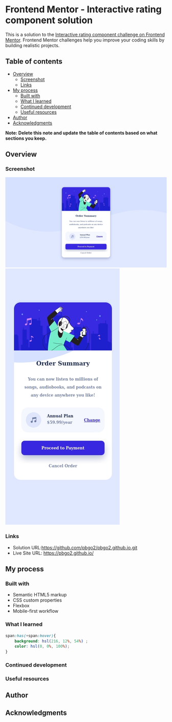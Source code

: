 # Frontend Mentor - Interactive rating component solution

This is a solution to the [Interactive rating component challenge on Frontend Mentor](https://www.frontendmentor.io/challenges/interactive-rating-component-koxpeBUmI). Frontend Mentor challenges help you improve your coding skills by building realistic projects. 

## Table of contents

- [Overview](#overview)
  - [Screenshot](#screenshot)
  - [Links](#links)
- [My process](#my-process)
  - [Built with](#built-with)
  - [What I learned](#what-i-learned)
  - [Continued development](#continued-development)
  - [Useful resources](#useful-resources)
- [Author](#author)
- [Acknowledgments](#acknowledgments)

**Note: Delete this note and update the table of contents based on what sections you keep.**

## Overview

### Screenshot

![](./screenshot.jpg)
![](./screenshot_mob.jpg)

### Links

- Solution URL:https://github.com/pbgo2/pbgo2.github.io.git 
- Live Site URL: https://pbgo2.github.io/ 

## My process

### Built with

- Semantic HTML5 markup
- CSS custom properties
- Flexbox
- Mobile-first workflow

### What I learned

```css
span:has(+span:hover){
    background: hsl(216, 12%, 54%) ;
    color: hsl(0, 0%, 100%);
}
```

### Continued development

### Useful resources

## Author

## Acknowledgments
